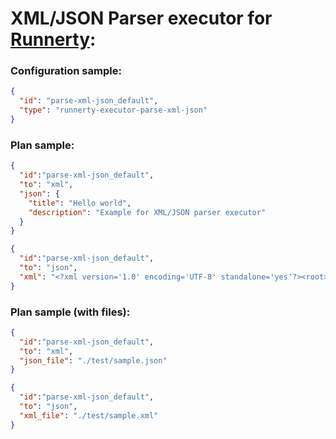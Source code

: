 # XML/JSON Parser executor for [Runnerty]:

### Configuration sample:
```json
{
  "id": "parse-xml-json_default",
  "type": "runnerty-executor-parse-xml-json"
}
```

### Plan sample:
```json
{
  "id":"parse-xml-json_default",
  "to": "xml",
  "json": {
    "title": "Hello world",
    "description": "Example for XML/JSON parser executor"
  }
}
```

```json
{
  "id":"parse-xml-json_default",
  "to": "json",
  "xml": "<?xml version='1.0' encoding='UTF-8' standalone='yes'?><root><title>Hello world</title><description>Example for XML/JSON parser executor</description></root>"
}
```

### Plan sample (with files):
```json
{
  "id":"parse-xml-json_default",
  "to": "xml",
  "json_file": "./test/sample.json"
}
```

```json
{
  "id":"parse-xml-json_default",
  "to": "json",
  "xml_file": "./test/sample.xml"
}
```


[Runnerty]: http://www.runnerty.io